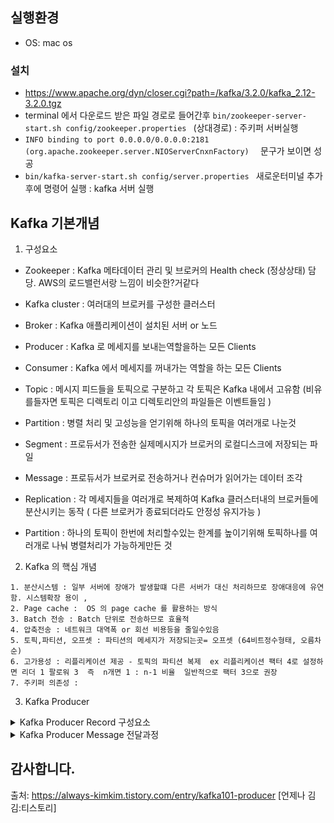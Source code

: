 ## 실행환경

- OS: mac os



### 설치

- https://www.apache.org/dyn/closer.cgi?path=/kafka/3.2.0/kafka_2.12-3.2.0.tgz 
- terminal 에서 다운로드 받은 파일 경로로 들어간후 ```bin/zookeeper-server-start.sh config/zookeeper.properties ``` (상대경로) : 주키퍼 서버실행 
- ```INFO binding to port 0.0.0.0/0.0.0.0:2181 (org.apache.zookeeper.server.NIOServerCnxnFactory)  ``` 문구가 보이면 성공 
- ```bin/kafka-server-start.sh config/server.properties ``` 새로운터미널 추가후에 명령어 실행  : kafka 서버 실행





## Kafka 기본개념

1. 구성요소 

- Zookeeper           : Kafka 메타데이터 관리 및 브로커의 Health check (정상상태) 담당. AWS의 로드밸런서랑 느낌이 비슷한?거같다 
- Kafka cluster       : 여러대의 브로커를 구성한 클러스터  
- Broker              : Kafka 애플리케이션이 설치된 서버 or 노드  
- Producer            : Kafka 로 메세지를 보내는역할을하는 모든 Clients 
- Consumer            : Kafka 에서 메세지를 꺼내가는 역할을 하는 모든 Clients 
- Topic               : 메시지 피드들을 토픽으로 구분하고 각 토픽은 Kafka 내에서 고유함 (비유를들자면 토픽은 디렉토리 이고 디렉토리안의 파일들은 이벤트들임 )
- Partition           : 병렬 처리 및 고성능을 얻기위해 하나의 토픽을 여러개로 나눈것  
- Segment             :  프로듀서가 전송한 실제메시지가 브로커의 로컬디스크에 저장되는 파일  
- Message             :  프로듀서가 브로커로 전송하거나 컨슈머가 읽어가는 데이터 조각 


- Replication : 각 메세지들을 여러개로 복제하여 Kafka 클러스터내의 브로커들에 분산시키는 동작  ( 다른 브로커가 종료되더라도 안정성 유지가능 )
- Partition  : 하나의 토픽이 한번에 처리할수있는 한계를 높이기위해 토픽하나를 여러개로 나눠 병렬처리가 가능하게만든 것 

2. Kafka 의 핵심 개념 

``` 
1. 분산시스템 : 일부 서버에 장애가 발생할떄 다른 서버가 대신 처리하므로 장애대응에 유연함. 시스템확장 용이 ,
2. Page cache :  OS 의 page cache 를 활용하는 방식
3. Batch 전송 : Batch 단위로 전송하므로 효율적 
4. 압축전송 : 네트워크 대역폭 or 회선 비용등을 줄일수있음 
5. 토픽,파티션, 오프셋 : 파티션의 메세지가 저장되는곳= 오프셋 (64비트정수형태, 오름차순)
6. 고가용성 : 리플리케이션 제공 - 토픽의 파티션 복제  ex 리플리케이션 팩터 4로 설정하면 리더 1 팔로워 3  즉  n개면 1 : n-1 비율  일반적으로 팩터 3으로 권장 
7. 주키퍼 의존성 : 
```

3. Kafka Producer 

<details>
  <summary>Kafka Producer Record 구성요소 </summary>
  <p>
토픽 (Topic)  ,
토픽 중 특정 파티션 위치 (Partition)  ,
메시지 생성 시간 (Timestamp) , 
메시지 키 (Key)  ,
메시지 값 (Value)  
</p>
</details>


<details>
  <summary>Kafka Producer Message 전달과정 </summary>
  <p>
  1.Serializer
  2.Partitioning
  3.Message Batch
  4.ZIP(압축)
  5.Sender(전달)
    
    
   ![img](https://user-images.githubusercontent.com/76778082/182022626-9b15ceed-0d89-4464-bb57-d770734ee31d.png)

  메시지가 브로커로 전달되는 과정
 프로듀서는 먼저, 전달 요청받은 메시지를 직렬화합니다. 직렬화(Serialization)는 Serializer가 지정된 설정을 통해 처리하며, 메시지의 키와 값은 바이트 뭉치 형태로 변환됩니다. 직렬화 과정을 마친 메시지는 Partitioner를 통해 토픽의 어떤 파티션에 저장될지 결정됩니다. 이 과정을 파티셔닝(Partitioning)이라 말합니다. Partitioner는 정의된 로직에 따라 파티셔닝을 진행하는데, 별도의 Partitioner 설정을 하지 않으면 Round Robbin 형태로 파티셔닝을 합니다. 즉, 파티션들에게 골고루 전달할 수 있도록 파티셔닝을 합니다. 다만, 이 과정은 메시지 전달 요청에 파티션이 지정되지 않았을 경우에만 진행됩니다. 따라서 메시지 전달 요청에 특정 파티션이 지정되었을 경우에는 별도의 파티셔닝 없이 해당 파티션으로 전달되도록 지정됩니다.
 만약 메시지 압축이 설정되었다면, 설정된 포맷에 맞춰 메시지를 압축합니다. 압축된 메시지는 브로커로 빠르게 전달할 수 있을뿐더러, 브로커 내부에서 빠른 복제가 가능하도록 합니다. 그렇게 때문에 메시지 압축 설정은 많은 경우에 고려될 수 있습니다. 카프카에서 지원하는 주요 압축 포맷과 효율은 아래와 같습니다.
    ![img (1)](https://user-images.githubusercontent.com/76778082/182022638-709885f8-5c10-49d3-8a4d-625929e4363b.png)


 파티셔닝과 압축을 마친 후, 프로듀서는 메시지를 TCP 프로토콜을 통해 브로커 리더 파티션으로 전송합니다. 하지만 메시지마다 매번 네트워크를 통해 전달하는 것은 비효율적입니다. 네트워크 전송은 매우 무거운 처리이기 때문입니다. 그래서 프로듀서는 지정된 만큼 메시지를 저장했다가 한 번에 브로커로 전달합니다. 이 과정은 프로듀서 내부의 Record Accumulator(RA)가 담당하여 처리합니다. RA는 각 토픽 파티션에 대응하는 배치 큐(Batch Queue)를 구성하고 메시지들을 레코드 배치(Record Batch) 형태로 묶어 큐에 저장합니다.
 각 배치 큐에 저장된 레코드 배치들은 때가 되면 각각 브로커에 전달됩니다. 이 과정은 Sender가 처리합니다. Sender는 스레드 형태로 구성되며, 관리자가 설정한 특정 조건에 만족한 레코드 배치를 브로커로 전송합니다. 이때, Sender 스레드는 네트워크 비용을 줄이기 위해 piggyback 방식으로 조건을 만족하지 않은 다른 레코드 배치를 조건을 만족한 것과 함께 브로커로 전송합니다. 
같은 브로커로 보내야하는 토픽 파티션이 있으면 함께 전송합니다.
    ![img (2)](https://user-images.githubusercontent.com/76778082/182022654-9efe82c6-dfd8-4ef4-a6e7-9549249586de.png)

 Piggyback이란 '등 뒤에 업다'라는 뜻입니다. 위 그림을 예로 들면, 토픽 B의 파티션 1(B_1)의 큐에 레코드 배치가 전송할 조건을 만족했다고 가정하면, Sender는 해당 레코드 배치를 가져와 3번 브로커로 전송할 준비를 합니다. 이때, 토픽 A의 파티션 2(A_2)가 전송 조건을 만족하지 않았더라도 같은 3번 브로커에 전송돼야 하므로, Sender는 A_2 레코드 배치를 업어 한번에 3번 브로커로 전송합니다. 이로 인해 자연스럽게 네트워크 비용을 줄일 수 있습니다.
    ![img (3)](https://user-images.githubusercontent.com/76778082/182022672-6fa01ced-8444-496b-8e72-b920290960a4.png)

    
Sender 스레드의 메시지 전송 요청과 응답 (출처 : https://www.linkedin.com/pulse/kafka-producer-overview-sylvester-daniel)
 브로커에 네트워크 전송 요청을 보낸 Sender는 설정 값에 따라 브로커의 응답을 기다리거나 혹은 기다리지 않습니다. 만약 응답을 기다리지 않는 설정인 경우, 메시지 전송에 대한 과정이 마쳐집니다. 하지만 응답을 기다리는 경우, 메시지 전송 성공 여부를 응답으로 받습니다. 이때, 브로커에서 메시지 전송이 실패한 경우에는 설정 값에 따라 재시도를 시도합니다. 재시도 횟수를 초과한 경우에는 예외를 뱉어냅니다. 반대로 성공한 경우에는 메시지가 저장된 정보(메타데이터)를 반환합니다. 메타데이터는 메시지가 저장된 토픽, 파티션, 오프셋, 타임스탬프 정보를 가지고 있습니다.

    ![img (4)](https://user-images.githubusercontent.com/76778082/182022685-ea3b85ef-428b-46b9-babd-5e06e1d1fc1f.png)

    
  </p>
</details>




## 감사합니다.
출처: https://always-kimkim.tistory.com/entry/kafka101-producer [언제나 김김:티스토리]
